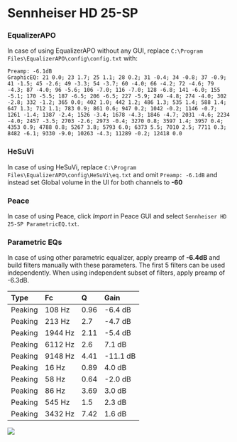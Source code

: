 # Sennheiser HD 25-SP

### EqualizerAPO
In case of using EqualizerAPO without any GUI, replace `C:\Program Files\EqualizerAPO\config\config.txt`
with:
```
Preamp: -6.1dB
GraphicEQ: 21 0.0; 23 1.7; 25 1.1; 28 0.2; 31 -0.4; 34 -0.8; 37 -0.9; 41 -1.5; 45 -2.6; 49 -3.3; 54 -3.7; 60 -4.0; 66 -4.2; 72 -4.6; 79 -4.3; 87 -4.0; 96 -5.6; 106 -7.0; 116 -7.0; 128 -6.8; 141 -6.0; 155 -5.1; 170 -5.5; 187 -6.5; 206 -6.5; 227 -5.9; 249 -4.8; 274 -4.0; 302 -2.8; 332 -1.2; 365 0.0; 402 1.0; 442 1.2; 486 1.3; 535 1.4; 588 1.4; 647 1.3; 712 1.1; 783 0.9; 861 0.6; 947 0.2; 1042 -0.2; 1146 -0.7; 1261 -1.4; 1387 -2.4; 1526 -3.4; 1678 -4.3; 1846 -4.7; 2031 -4.6; 2234 -4.0; 2457 -3.5; 2703 -2.6; 2973 -0.4; 3270 0.8; 3597 1.4; 3957 0.4; 4353 0.9; 4788 0.8; 5267 3.8; 5793 6.0; 6373 5.5; 7010 2.5; 7711 0.3; 8482 -6.1; 9330 -9.0; 10263 -4.3; 11289 -0.2; 12418 0.0
```

### HeSuVi
In case of using HeSuVi, replace `C:\Program Files\EqualizerAPO\config\HeSuVi\eq.txt` and omit `Preamp:
-6.1dB` and instead set Global volume in the UI for both channels to **-60**

### Peace
In case of using Peace, click *Import* in Peace GUI and select `Sennheiser HD 25-SP ParametricEQ.txt`.

### Parametric EQs
In case of using other parametric equalizer, apply preamp of **-6.4dB** and build filters manually
with these parameters. The first 5 filters can be used independently.
When using independent subset of filters, apply preamp of -6.3dB.

| Type    | Fc      |    Q | Gain     |
|:--------|:--------|:-----|:---------|
| Peaking | 108 Hz  | 0.96 | -6.4 dB  |
| Peaking | 213 Hz  | 2.7  | -4.7 dB  |
| Peaking | 1944 Hz | 2.11 | -5.4 dB  |
| Peaking | 6112 Hz | 2.6  | 7.1 dB   |
| Peaking | 9148 Hz | 4.41 | -11.1 dB |
| Peaking | 16 Hz   | 0.89 | 4.0 dB   |
| Peaking | 58 Hz   | 0.64 | -2.0 dB  |
| Peaking | 86 Hz   | 3.69 | 3.0 dB   |
| Peaking | 545 Hz  | 1.5  | 2.3 dB   |
| Peaking | 3432 Hz | 7.42 | 1.6 dB   |

![](https://raw.githubusercontent.com/jaakkopasanen/AutoEq/master/results/headphonecom/sbaf-serious/Sennheiser%20HD%2025-SP/Sennheiser%20HD%2025-SP.png)